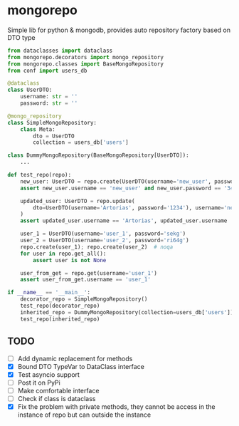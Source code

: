# mongorepo
Simple lib for python &amp; mongodb, provides auto repository factory based on DTO type
```python
from dataclasses import dataclass
from mongorepo.decorators import mongo_repository
from mongorepo.classes import BaseMongoRepository
from conf import users_db

@dataclass
class UserDTO:
    username: str = ''
    password: str = ''

@mongo_repository
class SimpleMongoRepository:
    class Meta:
        dto = UserDTO
        collection = users_db['users']

class DummyMongoRepository(BaseMongoRepository[UserDTO]):
    ...

def test_repo(repo):
    new_user: UserDTO = repo.create(UserDTO(username='new_user', password='34666'))
    assert new_user.username == 'new_user' and new_user.password == '34666'

    updated_user: UserDTO = repo.update(
        dto=UserDTO(username='Artorias', password='1234'), username='new_user'
    )
    assert updated_user.username == 'Artorias', updated_user.username

    user_1 = UserDTO(username='user_1', password='sekg')
    user_2 = UserDTO(username='user_2', password='ri64g')
    repo.create(user_1); repo.create(user_2)  # noqa
    for user in repo.get_all():
        assert user is not None

    user_from_get = repo.get(username='user_1')
    assert user_from_get.username == 'user_1'

if __name__ == '__main__':
    decorator_repo = SimpleMongoRepository()
    test_repo(decorator_repo)
    inherited_repo = DummyMongoRepository(collection=users_db['users'])
    test_repo(inherited_repo)
```


## TODO
- [ ] Add dynamic replacement for methods
- [x] Bound DTO TypeVar to DataClass interface
- [x] Test asyncio support
- [ ] Post it on PyPi
- [ ] Make comfortable interface
- [ ] Check if class is dataclass
- [x] Fix the problem with private methods, they cannot
    be access in the instance of repo but can outside the instance
